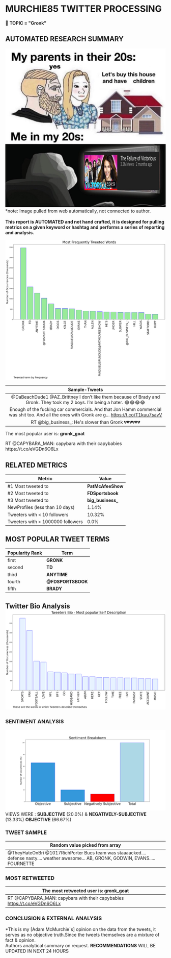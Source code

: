# MURCHIE85 TWITTER PROCESSING 
&#x1F34E; **TOPIC = "Gronk"**

## AUTOMATED RESEARCH SUMMARY

![image](assets/2022-01-23hashtagImage.png)*note: Image pulled from web automatically, not connected to author.
<br></br>
<b> This report is AUTOMATED and not hand crafted, it is designed for pulling metrics on a given keyword or hashtag and performs a series of reporting and analysis.</b>



![image](assets/2022-01-23TWEETS.png)



|                **Sample-Tweets**        |
| :-------------: |
| @DaBeachDude1 @AZ_Brittney I don’t like them because of Brady and Gronk. They took my 2 boys. I’m being a hater. 😂😂😂😂 |
| Enough of the fucking car commercials. And that Jon Hamm commercial was shit too. And all the ones with Gronk are g… https://t.co/T1kuu7savV |
| RT @big_business_: He's slower than Gronk 💔💔💔💔💔💔 |

The most popular user is: **gronk_goat**
<div class="alert alert-block alert-danger"> RT @CAPYBARA_MAN: capybara with their capybabies https://t.co/eVGDn6O6Lx</div>

## RELATED METRICS<br>
| Metric | Value |
| ------------- | ------------- |
| #1 Most tweeted to  | **PatMcAfeeShow** |
| #2 Most tweeted to  | **FDSportsbook** |
| #3 Most tweeted to  | **big_business_** |
| NewProfiles (less than 10 days) | 1.14%  |
| Tweeters with < 10 followers  | 10.32%|
| Tweeters with > 1000000 followers  | 0.0%  |



## MOST POPULAR TWEET TERMS 


| Popularity Rank  | Term |
| ------------- | ------------- |
| first  | **GRONK**  |
| second  | **TD**  |
| third  | **ANYTIME** |
| fourth  | **@FDSPORTSBOOK**  |
| fifth  | **BRADY**  |


## Twitter Bio Analysis![image](assets/2022-01-23BIO.png)
### SENTIMENT ANALYSIS
![image](assets/2022-01-23sentiment.png)
VIEWS WERE : **SUBJECTIVE**  (20.0%) & **NEGATIVELY-SUBJECTIVE** (13.33%) **OBJECTIVE** (66.67%)

### TWEET SAMPLE 
| Random value picked from array |
| ------------- |
|@TheyHateOnBri @1017RichPorter Bucs team was staaaacked.... defense nasty.... weather awesome... AB, GRONK, GODWIN, EVANS..... FOURNETTE |

### MOST RETWEETED 

| The most retweeted user is: **gronk_goat**  |
| ------------- |
| RT @CAPYBARA_MAN: capybara with their capybabies https://t.co/eVGDn6O6Lx |

### CONCLUSION & EXTERNAL ANALYSIS

*This is my [Adam McMurchie`s] opinion on the data from the tweets, it serves as no objective truth.Since the tweets themselves are a mixture of fact & opinion.<br>
Authors analytical summary on request.
**RECOMMENDATIONS** WILL BE UPDATED IN NEXT  24 HOURS <br>
